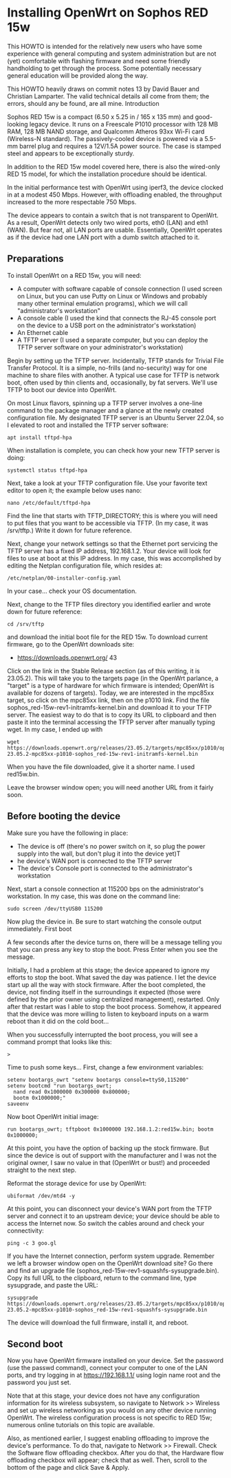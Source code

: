 # Installing OpenWrt on Sophos RED 15w

This HOWTO is intended for the relatively new users who have some experience with general computing and system administration but are not (yet) comfortable with flashing firmware and need some friendly handholding to get through the process. Some potentially necessary general education will be provided along the way.

This HOWTO heavily draws on commit notes 13 by David Bauer and Christian Lamparter. The valid technical details all come from them; the errors, should any be found, are all mine.
Introduction

Sophos RED 15w is a compact (6.50 x 5.25 in / 165 x 135 mm) and good-looking legacy device. It runs on a Freescale P1010 processor with 128 MB RAM, 128 MB NAND storage, and Qualcomm Atheros 93xx Wi-Fi card (Wireless-N standard). The passively-cooled device is powered via a 5.5-mm barrel plug and requires a 12V/1.5A power source. The case is stamped steel and appears to be exceptionally sturdy.

In addition to the RED 15w model covered here, there is also the wired-only RED 15 model, for which the installation procedure should be identical.

In the initial performance test with OpenWrt using iperf3, the device clocked in at a modest 450 Mbps. However, with offloading enabled, the throughput increased to the more respectable 750 Mbps.

The device appears to contain a switch that is not transparent to OpenWrt. As a result, OpenWrt detects only two wired ports, eth0 (LAN) and eth1 (WAN). But fear not, all LAN ports are usable. Essentially, OpenWrt operates as if the device had one LAN port with a dumb switch attached to it.

## Preparations

To install OpenWrt on a RED 15w, you will need:

+ A computer with software capable of console connection (I used screen on Linux, but you can use Putty on Linux or Windows and probably many other terminal emulation programs), which we will call "administrator's workstation"
+ A console cable (I used the kind that connects the RJ-45 console port on the device to a USB port on the administrator's workstation)
+ An Ethernet cable
+ A TFTP server (I used a separate computer, but you can deploy the TFTP server software on your administrator's workstation)

Begin by setting up the TFTP server. Incidentally, TFTP stands for Trivial File Transfer Protocol. It is a simple, no-frills (and no-security) way for one machine to share files with another. A typical use case for TFTP is network boot, often used by thin clients and, occasionally, by fat servers. We'll use TFTP to boot our device into OpenWrt.

On most Linux flavors, spinning up a TFTP server involves a one-line command to the package manager and a glance at the newly created configuration file. My designated TFTP server is an Ubuntu Server 22.04, so I elevated to root and installed the TFTP server software:
```
apt install tftpd-hpa
```
When installation is complete, you can check how your new TFTP server is doing:
```
systemctl status tftpd-hpa
```
Next, take a look at your TFTP configuration file. Use your favorite text editor to open it; the example below uses nano:
```
nano /etc/default/tftpd-hpa
```
Find the line that starts with TFTP_DIRECTORY; this is where you will need to put files that you want to be accessible via TFTP. (In my case, it was /srv/tftp.) Write it down for future reference.

Next, change your network settings so that the Ethernet port servicing the TFTP server has a fixed IP address, 192.168.1.2. Your device will look for files to use at boot at this IP address. In my case, this was accomplished by editing the Netplan configuration file, which resides at:
```
/etc/netplan/00-installer-config.yaml
```
In your case... check your OS documentation.

Next, change to the TFTP files directory you identified earlier and wrote down for future reference:
```
cd /srv/tftp
```
and download the initial boot file for the RED 15w. To download current firmware, go to the OpenWrt downloads site:

+ https://downloads.openwrt.org/ 43

Click on the link in the Stable Release section (as of this writing, it is 23.05.2). This will take you to the targets page (in the OpenWrt parlance, a "target" is a type of hardware for which firmware is intended; OpenWrt is available for dozens of targets). Today, we are interested in the mpc85xx target, so click on the mpc85xx link, then on the p1010 link. Find the file sophos_red-15w-rev1-initramfs-kernel.bin and download it to your TFTP server. The easiest way to do that is to copy its URL to clipboard and then paste it into the terminal accessing the TFTP server after manually typing wget. In my case, I ended up with
```
wget https://downloads.openwrt.org/releases/23.05.2/targets/mpc85xx/p1010/openwrt-23.05.2-mpc85xx-p1010-sophos_red-15w-rev1-initramfs-kernel.bin
```
When you have the file downloaded, give it a shorter name. I used red15w.bin.

Leave the browser window open; you will need another URL from it fairly soon.

## Before booting the device

Make sure you have the following in place:

+ The device is off (there's no power switch on it, so plug the power supply into the wall, but don't plug it into the device yet)T
+ he device's WAN port is connected to the TFTP server
+ The device's Console port is connected to the administrator's workstation

Next, start a console connection at 115200 bps on the administrator's workstation. In my case, this was done on the command line:
```
sudo screen /dev/ttyUSB0 115200
```
Now plug the device in. Be sure to start watching the console output immediately.
First boot

A few seconds after the device turns on, there will be a message telling you that you can press any key to stop the boot. Press Enter when you see the message.

Initially, I had a problem at this stage; the device appeared to ignore my efforts to stop the boot. What saved the day was patience. I let the device start up all the way with stock firmware. After the boot completed, the device, not finding itself in the surroundings it expected (those were defined by the prior owner using centralized management), restarted. Only after that restart was I able to stop the boot process. Somehow, it appeared that the device was more willing to listen to keyboard inputs on a warm reboot than it did on the cold boot...

When you successfully interrupted the boot process, you will see a command prompt that looks like this:
```
>
```
Time to push some keys... First, change a few environment variables:
```
setenv bootargs_owrt "setenv bootargs console=ttyS0,115200"
setenv bootcmd "run bootargs_owrt;
  nand read 0x1000000 0x300000 0x800000;
  bootm 0x1000000;"
saveenv
```
Now boot OpenWrt initial image:
```
run bootargs_owrt; tftpboot 0x1000000 192.168.1.2:red15w.bin; bootm 0x1000000;
```
At this point, you have the option of backing up the stock firmware. But since the device is out of support with the manufacturer and I was not the original owner, I saw no value in that (OpenWrt or bust!) and proceeded straight to the next step.

Reformat the storage device for use by OpenWrt:
```
ubiformat /dev/mtd4 -y
```
At this point, you can disconnect your device's WAN port from the TFTP server and connect it to an upstream device; your device should be able to access the Internet now. So switch the cables around and check your connectivity:
```
ping -c 3 goo.gl
```
If you have the Internet connection, perform system upgrade. Remember we left a browser window open on the OpenWrt download site? Go there and find an upgrade file (sophos_red-15w-rev1-squashfs-sysupgrade.bin). Copy its full URL to the clipboard, return to the command line, type sysupgrade, and paste the URL:
```
sysupgrade https://downloads.openwrt.org/releases/23.05.2/targets/mpc85xx/p1010/openwrt-23.05.2-mpc85xx-p1010-sophos_red-15w-rev1-squashfs-sysupgrade.bin
```
The device will download the full firmware, install it, and reboot.

## Second boot

Now you have OpenWrt firmware installed on your device. Set the password (use the passwd command), connect your computer to one of the LAN ports, and try logging in at https://192.168.1.1/ using login name root and the password you just set.

Note that at this stage, your device does not have any configuration information for its wireless subsystem, so navigate to Network >> Wireless and set up wireless networking as you would on any other device running OpenWrt. The wireless configuration process is not specific to RED 15w; numerous online tutorials on this topic are available.

Also, as mentioned earlier, I suggest enabling offloading to improve the device's performance. To do that, navigate to Network >> Firewall. Check the Software flow offloading checkbox. After you do that, the Hardware flow offloading checkbox will appear; check that as well. Then, scroll to the bottom of the page and click Save & Apply.
